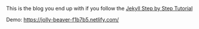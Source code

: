 This is the blog you end up with if you follow the [Jekyll Step by Step Tutorial](https://jekyllrb.com/docs/step-by-step/10-deployment/)

Demo: https://jolly-beaver-f1b7b5.netlify.com/
